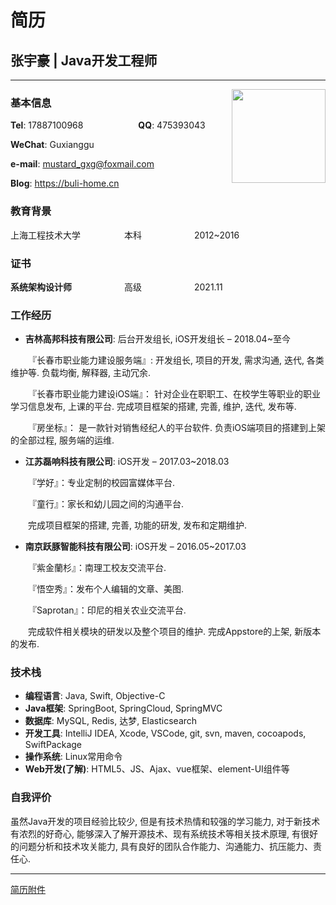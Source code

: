 # 简历


<!--more-->



## 张宇豪 | Java开发工程师

***

<div style="float:right">
    <img src="http://mustard_gxg.gitee.io/pic/pictures/2022-02/202202222052294.jpg" width="150">
</div>

### 基本信息

**Tel**: 17887100968&emsp;&emsp;&emsp;&emsp;&emsp;&emsp; **QQ**: 475393043

**WeChat**: Guxianggu

**e-mail**: mustard_gxg@foxmail.com

**Blog**: https://buli-home.cn



### 教育背景

上海工程技术大学&emsp;&emsp;&emsp;&emsp;&emsp;本科&emsp;&emsp;&emsp;&emsp;&emsp;&emsp;2012~2016



### 证书

**系统架构设计师**&emsp;&emsp;&emsp;&emsp;&emsp;&emsp;高级&emsp;&emsp;&emsp;&emsp;&emsp;&emsp;2021.11



### 工作经历

* **吉林高邦科技有限公司**: 后台开发组长, iOS开发组长 – 2018.04~至今

&emsp;&emsp;『长春市职业能力建设服务端』: 开发组长, 项目的开发, 需求沟通, 迭代, 各类维护等. 负载均衡, 解释器, 主动冗余. 

&emsp;&emsp;『长春市职业能力建设iOS端』： 针对企业在职职工、在校学生等职业的职业学习信息发布, 上课的平台. 完成项目框架的搭建, 完善, 维护, 迭代, 发布等. 

&emsp;&emsp;『房坐标』： 是一款针对销售经纪人的平台软件. 负责iOS端项目的搭建到上架的全部过程, 服务端的运维. 

* **江苏磊响科技有限公司**: iOS开发 – 2017.03~2018.03

&emsp;&emsp;『学好』：专业定制的校园富媒体平台. 

&emsp;&emsp;『童行』：家长和幼儿园之间的沟通平台. 

&emsp;&emsp;完成项目框架的搭建, 完善, 功能的研发, 发布和定期维护. 

* **南京跃豚智能科技有限公司**: iOS开发 – 2016.05~2017.03

&emsp;&emsp;『紫金蘭杉』：南理工校友交流平台. 

&emsp;&emsp;『悟空秀』：发布个人编辑的文章、美图. 

&emsp;&emsp;『Saprotan』：印尼的相关农业交流平台. 

&emsp;&emsp;完成软件相关模块的研发以及整个项目的维护. 完成Appstore的上架, 新版本的发布. 



### 技术栈

* **编程语言**: Java, Swift, Objective-C
* **Java框架**: SpringBoot, SpringCloud, SpringMVC
* **数据库**: MySQL, Redis, 达梦, Elasticsearch
* **开发工具**: IntelliJ IDEA, Xcode, VSCode, git, svn, maven, cocoapods, SwiftPackage
* **操作系统**: Linux常用命令
* **Web开发(了解)**: HTML5、JS、Ajax、vue框架、element-UI组件等



### 自我评价

虽然Java开发的项目经验比较少, 但是有技术热情和较强的学习能力, 对于新技术有浓烈的好奇心, 能够深入了解开源技术、现有系统技术等相关技术原理, 有很好的问题分析和技术攻关能力, 具有良好的团队合作能力、沟通能力、抗压能力、责任心. 



***

[简历附件](http://mustard_gxg.gitee.io/pic/files/2022-02/Resume.pdf)







